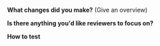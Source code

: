 **What changes did you make?** (Give an overview)

**Is there anything you'd like reviewers to focus on?**

**How to test**